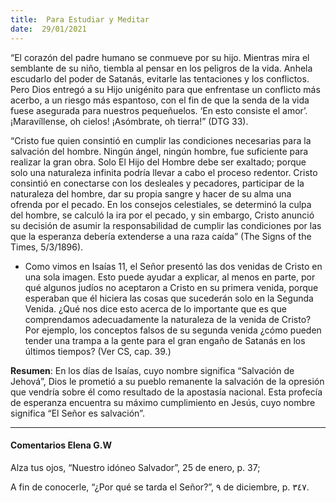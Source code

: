 ```yaml
---
title:  Para Estudiar y Meditar
date:  29/01/2021
---
```


“El corazón del padre humano se conmueve por su hijo. Mientras mira el semblante de su niño, tiembla al pensar en los peligros de la vida. Anhela escudarlo del poder de Satanás, evitarle las tentaciones y los conflictos. Pero Dios entregó a su Hijo unigénito para que enfrentase un conflicto más acerbo, a un riesgo más espantoso, con el fin de que la senda de la vida fuese asegurada para nuestros pequeñuelos. ‘En esto consiste el amor’. ¡Maravíllense, oh cielos! ¡Asómbrate, oh tierra!” (DTG 33).

“Cristo fue quien consintió en cumplir las condiciones necesarias para la salvación del hombre. Ningún ángel, ningún hombre, fue suficiente para realizar la gran obra. Solo El Hijo del Hombre debe ser exaltado; porque solo una naturaleza infinita podría llevar a cabo el proceso redentor. Cristo consintió en conectarse con los desleales y pecadores, participar de la naturaleza del hombre, dar su propia sangre y hacer de su alma una ofrenda por el pecado. En los consejos celestiales, se determinó la culpa del hombre, se calculó la ira por el pecado, y sin embargo, Cristo anunció su decisión de asumir la responsabilidad de cumplir las condiciones por las que la esperanza debería extenderse a una raza caída” (The Signs of the Times, 5/3/1896).

- Como vimos en Isaías 11, el Señor presentó las dos venidas de Cristo en una sola imagen. Esto puede ayudar a explicar, al menos en parte, por qué algunos judíos no aceptaron a Cristo en su primera venida, porque esperaban que él hiciera las cosas que sucederán solo en la Segunda Venida. ¿Qué nos dice esto acerca de lo importante que es que comprendamos adecuadamente la naturaleza de la venida de Cristo? Por ejemplo, los conceptos falsos de su segunda venida ¿cómo pueden tender una trampa a la gente para el gran engaño de Satanás en los últimos tiempos? (Ver CS, cap. 39.)

**Resumen**:  En los días de Isaías, cuyo nombre significa “Salvación de Jehová”, Dios le prometió a su pueblo remanente la salvación de la opresión que vendría sobre él como resultado de la apostasía nacional. Esta profecía de esperanza encuentra su máximo cumplimiento en Jesús, cuyo nombre significa “El Señor es salvación”.

---

#### Comentarios Elena G.W

Alza tus ojos, “Nuestro idóneo Salvador”, 25 de enero, p. 37;

A fin de conocerle, “¿Por qué se tarda el Señor?”, ٩ de diciembre, p. ٣٤٧.